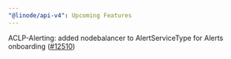 ```yaml
---
"@linode/api-v4": Upcoming Features
---
```


ACLP-Alerting: added nodebalancer to AlertServiceType for Alerts onboarding  ([#12510](https://github.com/linode/manager/pull/12510))
